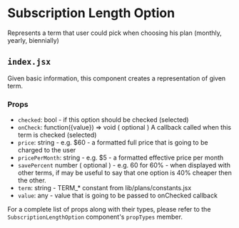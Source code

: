 # Subscription Length Option

Represents a term that user could pick when choosing his plan (monthly, yearly, biennially)

## `index.jsx`

Given basic information, this component creates a representation of given term.

### Props

- `checked`: bool - if this option should be checked (selected)
- `onCheck`: function({value}) => void ( optional ) A callback called when this term is checked (selected)
- `price`: string - e.g. \$60 - a formatted full price that is going to be charged to the user
- `pricePerMonth`: string - e.g. \$5 - a formatted effective price per month
- `savePercent` number ( optional ) - e.g. 60 for 60% - when displayed with other terms,
  if may be useful to say that one option is 40% cheaper
  then the other.
- `term`: string - TERM\_\* constant from lib/plans/constants.jsx
- `value`: any - value that is going to be passed to onChecked callback

For a complete list of props along with their types, please refer to the `SubscriptionLengthOption` component's `propTypes` member.
